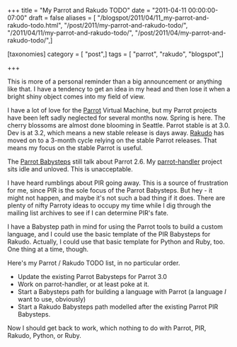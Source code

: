 +++
title = "My Parrot and Rakudo TODO"
date = "2011-04-11 00:00:00-07:00"
draft = false
aliases = [ "/blogspot/2011/04/11_my-parrot-and-rakudo-todo.html", "/post/2011/my-parrot-and-rakudo-todo/", "/2011/04/11/my-parrot-and-rakudo-todo/", "/post/2011/04/my-parrot-and-rakudo-todo/",]

[taxonomies]
category = [ "post",]
tags = [ "parrot", "rakudo", "blogspot",]

+++

This is more of a personal reminder than a big announcement or anything like that.
I have a tendency to get an idea in my head and then lose it when a bright shiny object comes into my field of view.
<!--more-->

[Parrot]: http://parrot.org
[Rakudo]: http://rakudo.org

I have a lot of love for the [Parrot] Virtual Machine, but my Parrot projects have been left sadly neglected for several
months now. Spring is here. The cherry blossoms are almost done blooming in Seattle. Parrot stable is at 3.0. Dev is at
3.2, which means a new stable release is days away. [Rakudo][] has moved on to a 3-month cycle relying on the stable
Parrot releases. That means my focus on the stable Parrot is useful.

[Parrot Babysteps]: /post/2009/07/parrot-babysteps
[parrot-handler]: https://github.com/brianwisti/parrot-handler

The [Parrot Babysteps][] still talk about Parrot 2.6. My [parrot-handler][] project sits idle and unloved. This is
unacceptable.

I have heard rumblings about PIR going away. This is a source of frustration for me, since PIR is the sole focus of the
Parrot Babysteps. But hey - it might not happen, and maybe it's not such a bad thing if it does. There are plenty of
nifty Parroty ideas to occupy my time while I dig through the mailing list archives to see if I can determine PIR's
fate.

I have a Babystep path in mind for using the Parrot tools to build a custom language, and I could use the basic template
of the PIR Babysteps for Rakudo. Actually, I could use that basic template for Python and Ruby, too. One thing at a
time, though.

Here's my Parrot / Rakudo TODO list, in no particular order.

* Update the existing Parrot Babysteps for Parrot 3.0
* Work on parrot-handler, or at least poke at it.
* Start a Babysteps path for building a language with Parrot (a language *I* want to use, obviously)
* Start a Rakudo Babysteps path modelled after the existing Parrot PIR Babysteps.

Now I should get back to work, which nothing to do with Parrot, PIR, Rakudo, Python, or Ruby.